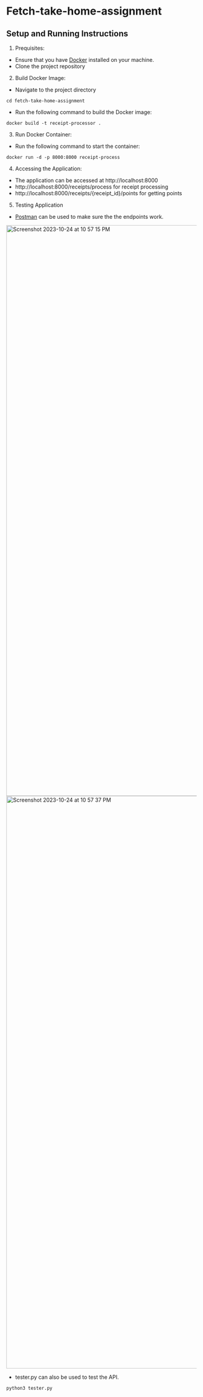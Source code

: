 # Fetch-take-home-assignment

## Setup and Running Instructions

1. Prequisites:
- Ensure that you have [Docker](https://www.docker.com/) installed on your machine.
- Clone the project repository

2. Build Docker Image:
- Navigate to the project directory
```
cd fetch-take-home-assignment
```
- Run the following command to build the Docker image:
```
docker build -t receipt-processor .
```
3. Run Docker Container:
- Run the following command to start the container:
```
docker run -d -p 8000:8000 receipt-process
```
4. Accessing the Application:
- The application can be accessed at http://localhost:8000
- http://localhost:8000/receipts/process for receipt processing
- http://localhost:8000/receipts/{receipt_id}/points for getting points

5. Testing Application
- [Postman](https://www.postman.com/) can be used to make sure the the endpoints work.
  
<img width="1506" alt="Screenshot 2023-10-24 at 10 57 15 PM" src="https://github.com/bettychen87/Fetch-take-home-assignment/assets/65417079/ed790190-54ab-4d39-8f23-94b6c3aabcc8">

<img width="1511" alt="Screenshot 2023-10-24 at 10 57 37 PM" src="https://github.com/bettychen87/Fetch-take-home-assignment/assets/65417079/a5c9567a-4361-40b1-bc48-b5c61ce4de64">

- tester.py can also be used to test the API.
```
python3 tester.py
```
